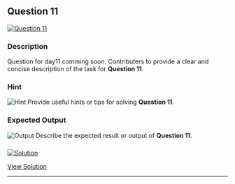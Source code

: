 


## Question 11
<a href="https://github.com/alishgosai/Python-Exercise-and-Solutions/blob/master/questions/Question11.md" target="_blank">
  <img src="https://img.shields.io/badge/Question-11-purple?style=for-the-badge&logoSize=60" alt="Question 11">
</a>

### **Description**
Question for day11 comming soon.
Contributers to provide a clear and concise description of the task for **Question 11**.

### **Hint**
![Hint](https://img.shields.io/badge/Hint:-blue)
Provide useful hints or tips for solving **Question 11**.

### **Expected Output**
![Output](https://img.shields.io/badge/Output:-blue)
Describe the expected result or output of **Question 11**.

### <a href="https://github.com/alishgosai/Python-Exercise-and-Solutions/blob/master/solutions/Solution11.js" target="_blank">
  <img src="https://img.shields.io/badge/Solution-1f8e00?style=for-the-badge&logo=solution&logoColor=white" alt="Solution">
</a>

<a href="https://github.com/alishgosai/Python-Exercise-and-Solutions/blob/master/solutions/Solution11.js" target="_blank">View Solution</a>

---

